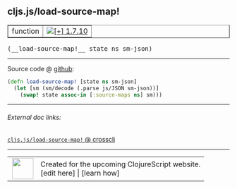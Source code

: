 ## cljs.js/load-source-map!



 <table border="1">
<tr>
<td>function</td>
<td><a href="https://github.com/cljsinfo/cljs-api-docs/tree/1.7.10"><img valign="middle" alt="[+] 1.7.10" title="Added in 1.7.10" src="https://img.shields.io/badge/+-1.7.10-lightgrey.svg"></a> </td>
</tr>
</table>


 <samp>
(__load-source-map!__ state ns sm-json)<br>
</samp>

---







Source code @ [github](https://github.com/clojure/clojurescript/blob/r1.7.166/src/main/cljs/cljs/js.cljs#L118-L120):

```clj
(defn load-source-map! [state ns sm-json]
  (let [sm (sm/decode (.parse js/JSON sm-json))]
    (swap! state assoc-in [:source-maps ns] sm)))
```

<!--
Repo - tag - source tree - lines:

 <pre>
clojurescript @ r1.7.166
└── src
    └── main
        └── cljs
            └── cljs
                └── <ins>[js.cljs:118-120](https://github.com/clojure/clojurescript/blob/r1.7.166/src/main/cljs/cljs/js.cljs#L118-L120)</ins>
</pre>

-->

---



###### External doc links:

[`cljs.js/load-source-map!` @ crossclj](http://crossclj.info/fun/cljs.js.cljs/load-source-map%21.html)<br>

---

 <table>
<tr><td>
<img valign="middle" align="right" width="48px" src="http://i.imgur.com/Hi20huC.png">
</td><td>
Created for the upcoming ClojureScript website.<br>
[edit here] | [learn how]
</td></tr></table>

[edit here]:https://github.com/cljsinfo/cljs-api-docs/blob/master/cljsdoc/cljs.js/load-source-mapBANG.cljsdoc
[learn how]:https://github.com/cljsinfo/cljs-api-docs/wiki/cljsdoc-files

<!--

This information was too distracting to show to readers, but I'll leave it
commented here since it is helpful to:

- pretty-print the data used to generate this document
- and show how to retrieve that data



The API data for this symbol:

```clj
{:ns "cljs.js",
 :name "load-source-map!",
 :type "function",
 :signature ["[state ns sm-json]"],
 :source {:code "(defn load-source-map! [state ns sm-json]\n  (let [sm (sm/decode (.parse js/JSON sm-json))]\n    (swap! state assoc-in [:source-maps ns] sm)))",
          :title "Source code",
          :repo "clojurescript",
          :tag "r1.7.166",
          :filename "src/main/cljs/cljs/js.cljs",
          :lines [118 120]},
 :full-name "cljs.js/load-source-map!",
 :full-name-encode "cljs.js/load-source-mapBANG",
 :history [["+" "1.7.10"]]}

```

Retrieve the API data for this symbol:

```clj
;; from Clojure REPL
(require '[clojure.edn :as edn])
(-> (slurp "https://raw.githubusercontent.com/cljsinfo/cljs-api-docs/catalog/cljs-api.edn")
    (edn/read-string)
    (get-in [:symbols "cljs.js/load-source-map!"]))
```

-->
